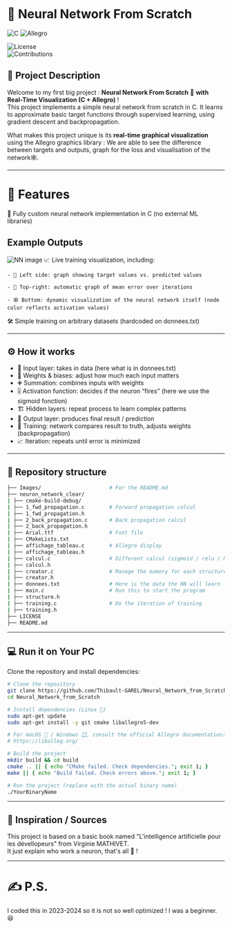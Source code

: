 # 🧠 Neural Network From Scratch

![C](https://img.shields.io/badge/C-99-blue.svg)
![Allegro](https://img.shields.io/badge/Allegro-5.x-red.svg)  

![License](https://img.shields.io/badge/license-MIT-green.svg)  
![Contributions](https://img.shields.io/badge/contributions-welcome-orange.svg)  

## 📝 Project Description  
Welcome to my first big project : **Neural Network From Scratch** 🧠 **with Real-Time Visualization (C + Allegro)** !  
This project implements a simple neural network from scratch in C. It learns to approximate basic target functions through supervised learning, using gradient descent and backpropagation.  

What makes this project unique is its **real-time graphical visualization** using the Allegro graphics library : We are able to see the difference between targets and outputs, graph for the loss and visualisation of the network🕸️.

---

# 🚀 Features
  🧩 Fully custom neural network implementation in C (no external ML libraries)

## Example Outputs  
  ![NN image](Images/NN_display_in_action.png)
  📈 Live training visualization, including:

    - 🔵 Left side: graph showing target values vs. predicted values

    - 🧮 Top-right: automatic graph of mean error over iterations

    - 🕸️ Bottom: dynamic visualization of the neural network itself (node color reflects activation values)

  🛠️ Simple training on arbitrary datasets (hardcoded on donnees.txt)  

---

## ⚙️ How it works
- 🧠 Input layer: takes in data (here what is in donnees.txt)
- 🔗 Weights & biases: adjust how much each input matters
- ➕ Summation: combines inputs with weights
- 🎚️ Activation function: decides if the neuron “fires” (here we use the sigmoid fonction)
- 🏗️ Hidden layers: repeat process to learn complex patterns
- 🎯 Output layer: produces final result / prediction
- 🔄 Training: network compares result to truth, adjusts weights (backpropagation)
- 📈 Iteration: repeats until error is minimized


---

## 📂 Repository structure  
```bash
├── Images/                      # For the README.md
├── neuron_network_clear/
| ├── cmake-build-debug/
| ├── 1_fwd_propagation.c        # Forward propagation calcul
| ├── 1_fwd_propagation.h
| ├── 2_back_propagation.c       # Back propagation calcul
| ├── 2_back_propagation.h
| ├── Arial.ttf                  # Font file
| ├── CMakeLists.txt
| ├── affichage_tableau.c        # Allegro display
| ├── affichage_tableau.h
| ├── calcul.c                   # Different calcul (sigmoid / relu / MSE / etc. )
| ├── calcul.h
| ├── creator.c                  # Manage the mamory for each structure
| ├── creator.h
| ├── donnees.txt                # Here is the data the NN will learn ! You can add what ever you want.
| ├── main.c                     # Run this to start the program
| ├── structure.h
| ├── training.c                 # Do the iteration of training
| ├── training.h
├── LICENSE
├── README.md
```

---

## 💻 Run it on Your PC
Clone the repository and install dependencies:

```bash
# Clone the repository
git clone https://github.com/Thibault-GAREL/Neural_Network_from_Scratch.git
cd Neural_Network_from_Scratch

# Install dependencies (Linux 🐧)
sudo apt-get update
sudo apt-get install -y git cmake liballegro5-dev

# For macOS 🍎 / Windows 🪟, consult the official Allegro documentation:
# https://liballeg.org/

# Build the project
mkdir build && cd build
cmake .. || { echo "CMake failed. Check dependencies."; exit 1; }
make || { echo "Build failed. Check errors above."; exit 1; }

# Run the project (replace with the actual binary name)
./YourBinaryName
```

---

## 📖 Inspiration / Sources  
This project is based on a basic book named "L'intelligence artificielle pour les dévellopeurs" from Virginie MATHIVET.  
It just explain who work a neuron, that's all 🤯 !

---

# ✍️ P.S. 
  I coded this in 2023-2024 so it is not so well optimized ! I was a beginner. 😆
